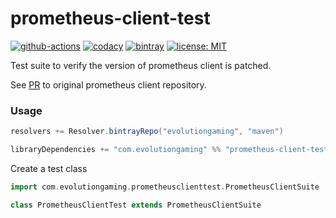 # prometheus-client-test 
[![github-actions](https://github.com/evolution-gaming/prometheus-client-test/workflows/ci/badge.svg)](https://github.com/evolution-gaming/prometheus-client-test/actions?query=workflow%3Aci)
[![codacy](https://api.codacy.com/project/badge/Grade/799b059200e14801ac572ca5b86cc48e)](https://www.codacy.com/manual/evolution-gaming/prometheus-client-test?utm_source=github.com&amp;utm_medium=referral&amp;utm_content=evolution-gaming/prometheus-client-test&amp;utm_campaign=Badge_Grade)
[![bintray](https://api.bintray.com/packages/evolutiongaming/maven/prometheus-client-test/images/download.svg)](https://bintray.com/evolutiongaming/maven/prometheus-client-test/_latestVersion)
[![license: MIT](https://img.shields.io/badge/License-MIT-yellowgreen.svg)](https://opensource.org/licenses/MIT)

Test suite to verify the version of prometheus client is patched.

See [PR](https://github.com/prometheus/client_java/pull/484) to original prometheus client repository.


### Usage

```scala
resolvers += Resolver.bintrayRepo("evolutiongaming", "maven")

libraryDependencies += "com.evolutiongaming" %% "prometheus-client-test" % "0.1.0" % Test
```

Create a test class
```scala
import com.evolutiongaming.prometheusclienttest.PrometheusClientSuite

class PrometheusClientTest extends PrometheusClientSuite
```